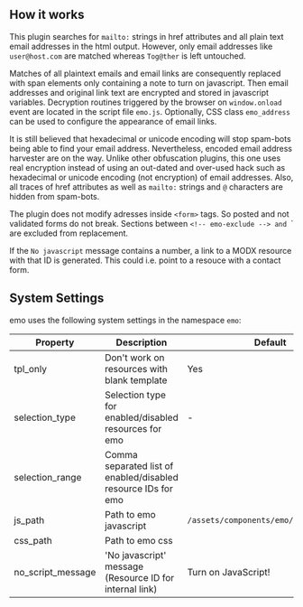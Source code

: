 ## How it works

This plugin searches for `mailto:` strings in href attributes and all plain text
email addresses in the html output. However, only email addresses like
`user@host.com` are matched whereas `Tog@ther` is left untouched.

Matches of all plaintext emails and email links are consequently replaced with
span elements only containing a note to turn on javascript. Then email addresses
and original link text are encrypted and stored in javascript variables.
Decryption routines triggered by the browser on `window.onload` event are
located in the script file `emo.js`. Optionally, CSS class `emo_address` can be
used to configure the appearance of email links.

It is still believed that hexadecimal or unicode encoding will stop spam-bots
being able to find your email address. Nevertheless, encoded email address
harvester are on the way. Unlike other obfuscation plugins, this one uses real
encryption instead of using an out-dated and over-used hack such as hexadecimal
or unicode encoding (not encryption) of email addresses. Also, all traces of
href attributes as well as `mailto:` strings and `@` characters are hidden from
spam-bots.

The plugin does not modify adresses inside `<form>` tags. So posted and not
validated forms do not break. Sections between  `<!-- emo-exclude --> and
`<!-- /emo-exclude -->` are excluded from replacement.

If the `No javascript` message contains a number, a link to a MODX resource with
that ID is generated. This could i.e. point to a resouce with a contact form.

## System Settings

emo uses the following system settings in the namespace `emo`:
   
Property          | Description                                                   | Default
----------------- | ------------------------------------------------------------- | -------
tpl_only          | Don't work on resources with blank template                   | Yes
selection_type    | Selection type for enabled/disabled resources for emo         | -
selection_range   | Comma separated list of enabled/disabled resource IDs for emo |
js_path           | Path to emo javascript                                        | `/assets/components/emo/js/emo.min.js`
css_path          | Path to emo css                                               |
no_script_message | 'No javascript' message (Resource ID for internal link)       | Turn on JavaScript!
